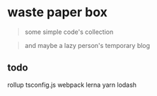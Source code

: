 # waste paper box

>some simple code's collection

> and maybe a lazy person's temporary blog

## todo

rollup
tsconfig.js
webpack
lerna
yarn
lodash